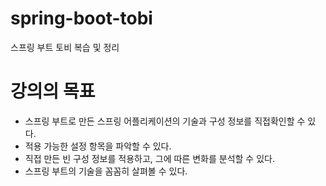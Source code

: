 # spring-boot-tobi
스프링 부트 토비 복습 및 정리

# 강의의 목표  
+ 스프링 부트로 만든 스프링 어플리케이션의 기술과 구성 정보를 직접확인할 수 있다.
+ 적용 가능한 설정 항목을 파악할 수 있다.
+ 직접 만든 빈 구성 정보를 적용하고, 그에 따른 변화를 분석할 수 있다.
+ 스프링 부트의 기술을 꼼꼼히 살펴볼 수 있다.

